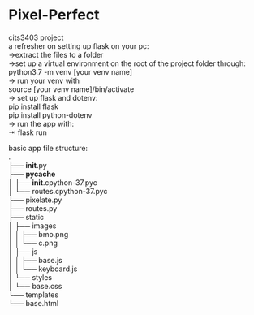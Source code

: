 # Pixel-Perfect
cits3403 project  
a refresher on setting up flask on your pc:  
->extract the files to a folder  
->set up a virtual environment on the root of the project folder through:  
                  python3.7 -m venv [your venv name]  
-> run your venv with   
        source  [your venv name]/bin/activate  
-> set up flask and dotenv:   
            pip install flask  
            pip install python-dotenv  
 -> run the app with:  
    ⇥ flask run  

basic app file structure:  
.  
├── __init__.py  
├── __pycache__  
│   ├── __init__.cpython-37.pyc  
│   └── routes.cpython-37.pyc  
├── pixelate.py  
├── routes.py  
├── static  
│   ├── images  
│   │   ├── bmo.png  
│   │   └── c.png  
│   ├── js  
│   │   ├── base.js  
│   │   └── keyboard.js  
│   └── styles  
│       └── base.css  
└── templates  
    └── base.html  
  